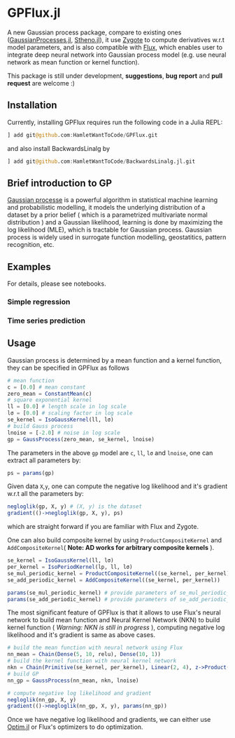 # GPFlux.jl

A new Gaussian process package, compare to existing ones ([GaussianProcesses.jl](https://github.com/STOR-i/GaussianProcesses.jl.git), [Stheno.jl](https://github.com/willtebbutt/Stheno.jl.git)), it use [Zygote](https://github.com/FluxML/Zygote.jl.git) to compute derivatives w.r.t model parameters, and is also compatible with [Flux](https://github.com/FluxML/Flux.jl.git), which enables user to integrate deep neural network into Gaussian process model (e.g. use neural network as mean function or kernel function).

This package is still under development, **suggestions**, **bug report** and **pull request** are welcome :)

## Installation
Currently, installing GPFlux requires run the following code in a Julia REPL:
```julia
] add git@github.com:HamletWantToCode/GPFlux.git
```
and also install BackwardsLinalg by
```julia
] add git@github.com:HamletWantToCode/BackwardsLinalg.jl.git
```

## Brief introduction to GP
[Gaussian processe](http://www.gaussianprocess.org/gpml/chapters/RW1.pdf) is a powerful algorithm in statistical machine learning and probabilistic modelling, it models the underlying distribution of a dataset by a prior belief ( which is a parametrized multivariate normal distribution ) and a Gaussian likelihood, learning is done by maximizing the log likelihood (MLE), which is tractable for Gaussian process. Gaussian process is widely used in surrogate function modelling, geostatitics, pattern recognition, etc.


## Examples
For details, please see notebooks.
### Simple regression

### Time series prediction


## Usage
Gaussian process is determined by a mean function and a kernel function, they can be specified in GPFlux as follows
```julia
# mean function
c = [0.0] # mean constant
zero_mean = ConstantMean(c)
# square exponential kernel
ll = [0.0] # length scale in log scale
lσ = [0.0] # scaling factor in log scale
se_kernel = IsoGaussKernel(ll, lσ)
# build Gauss process
lnoise = [-2.0] # noise in log scale
gp = GaussProcess(zero_mean, se_kernel, lnoise)
```
The parameters in the above `gp` model are `c`, `ll`, `lσ` and `lnoise`, one can extract all parameters by:
```julia
ps = params(gp)
```
Given data `X`,`y`, one can compute the negative log likelihood and it's gradient w.r.t all the parameters by:
```julia
negloglik(gp, X, y) # (X, y) is the dataset
gradient(()->negloglik(gp, X, y), ps)
```
which are straight forward if you are familiar with Flux and Zygote.


One can also build composite kernel by using `ProductCompositeKernel` and `AddCompositeKernel`( **Note: AD works for arbitrary composite kernels** ).
```julia
se_kernel = IsoGaussKernel(ll, lσ)
per_kernel = IsoPeriodKernel(lp, ll, lσ)
se_mul_periodic_kernel = ProductCompositeKernel((se_kernel, per_kernel))
se_add_periodic_kernel = AddCompositeKernel((se_kernel, per_kernel))

params(se_mul_periodic_kernel) # provide parameters of se_mul_periodic_kernel
params(se_add_periodic_kernel) # provide parameters of se_add_periodic_kernel
```

The most significant feature of GPFlux is that it allows to use Flux's neural network to build mean function and Neural Kernel Network (NKN) to build kernel function ( *Warning: NKN is still in progress* ), computing negative log likelihood and it's gradient is same as above cases.
```julia
# build the mean function with neural network using Flux
nn_mean = Chain(Dense(5, 10, relu), Dense(10, 1))
# build the kernel function with neural kernel network
nkn = Chain(Primitive(se_kernel, per_kernel), Linear(2, 4), z->Product(z, step=4), z->reshape(z, N, N)) # N is the number of samples in dataset
# build GP
nn_gp = GaussProcess(nn_mean, nkn, lnoise)

# compute negative log likelihood and gradient
negloglik(nn_gp, X, y)
gradient(()->negloglik(nn_gp, X, y), params(nn_gp))
```

Once we have negative log likelihood and gradients, we can either use [Optim.jl](https://github.com/JuliaNLSolvers/Optim.jl.git) or Flux's optimizers to do optimization.
